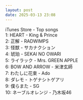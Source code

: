 ```yaml
---
layout: post
date: 2025-03-13 23:08
---
```


iTunes Store - Top songs<br />
1: HEART - King & Prince<br />
2: 正解 - RADWIMPS<br />
3: 怪獣 - サカナクション<br />
4: 琥珀 - SEKAI NO OWARI<br />
5: ライラック - Mrs. GREEN APPLE<br />
6: BOW AND ARROW - 米津玄師<br />
7: わたしに花束 - Ado<br />
8: ダレモ - トゲナシトゲアリ<br />
9: 僕らまた - SG<br />
10: ネーブルオレンジ - 乃木坂46<br />
